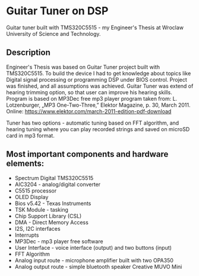 # Guitar Tuner on DSP
Guitar tuner built with TMS320C5515 - my Engineer's Thesis at Wroclaw University of Science and Technology.

## Description
Engineer's Thesis was based on Guitar Tuner project built with TMS320C5515. 
To build the device I had to get knowledge about topics like Digital signal processing or programming DSP under BIOS control. 
Project was finished, and all assumptions was achieved. 
Guitar Tuner was extend of hearing trimming option, so that user can improve his hearing skills.
Program is based on MP3Dec free mp3 player program taken from: 
  L. Lotzenburger, „MP3 One-Two-Three,” Elektor Magazine, p. 30, March 2011. Online: https://www.elektor.com/march-2011-edition-pdf-download

Tuner has two options - automatic tuning based on FFT algorithm, and hearing tuning where you can play recorded strings and saved on microSD card in mp3 format.

## Most important components and hardware elements:
* Spectrum Digital TMS320C5515
* AIC3204 - analog/digital converter
* C5515 processor
* OLED Display
* Bios v5.42 - Texas Instruments
* TSK Module - tasking
* Chip Support Library (CSL) 
* DMA - Direct Memory Access
* I2S, I2C interfaces
* Interrupts
* MP3Dec - mp3 player free software
* User Interface - voice interface (output) and two buttons (input)
* FFT Algorithm
* Analog input route - microphone amplifier built with two OPA350 
* Analog output route - simple bluetooth speaker Creative MUVO Mini

